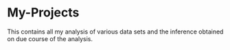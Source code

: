 # My-Projects
This contains all my analysis of various data sets and the inference obtained on due course of the analysis. 
